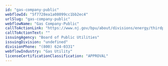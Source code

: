 ```yaml
---
id: "gas-company-public"
webflowId: "5f7728ea1a08099cc1bb2ec4"
urlSlug: "gas-company-public"
webflowName: "Gas Company-Public"
callToActionLink: "https://www.nj.gov/bpu/about/divisions/energy/thirdparty.html"
callToActionText: ""
issuingAgency: "Board of Public Utilities"
issuingDivision: "undefined"
divisionPhone: "(800) 624-0331"
webflowIndustry: "Gas Utility"
licenseCertificationClassification: "APPROVAL"
---
```

